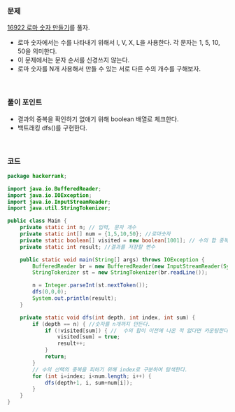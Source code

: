 ### 문제
[16922 로마 숫자 만들기](https://www.acmicpc.net/problem/16922)를 풀자. <br>
+ 로마 숫자에서는 수를 나타내기 위해서 I, V, X, L을 사용한다. 각 문자는 1, 5, 10, 50을 의미한다.
+ 이 문제에서는 문자 순서를 신경쓰지 않는다. 
+ 로마 숫자를 N개 사용해서 만들 수 있는 서로 다른 수의 개수를 구해보자. 

<br>

### 풀이 포인트
+ 결과의 중복을 확인하기 없애기 위해 boolean 배열로 체크한다.
+ 백트래킹 dfs()를 구현한다.

<br>

### 코드
```java
package hackerrank;

import java.io.BufferedReader;
import java.io.IOException;
import java.io.InputStreamReader;
import java.util.StringTokenizer;

public class Main {
    private static int n; // 입력, 문자 개수
    private static int[] num = {1,5,10,50}; //로마숫자
    private static boolean[] visited = new boolean[1001]; // 수의 합 중복을 체크하는 배열
    private static int result; //결과를 저장할 변수

    public static void main(String[] args) throws IOException {
        BufferedReader br = new BufferedReader(new InputStreamReader(System.in));
        StringTokenizer st = new StringTokenizer(br.readLine());

        n = Integer.parseInt(st.nextToken());
        dfs(0,0,0);
        System.out.println(result);
    }

    private static void dfs(int depth, int index, int sum) {
        if (depth == n) { //숫자를 n개까지 만든다.
            if (!visited[sum]) { //  수의 합이 이전에 나온 적 없다면 카운팅한다.
                visited[sum] = true;
                result++;
            }
            return;
        }
        // 수의 선택의 중복을 피하기 위해 index로 구분하여 탐색한다.
        for (int i=index; i<num.length; i++) {
            dfs(depth+1, i, sum+num[i]);
        }
    }
}
```

